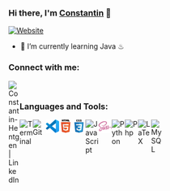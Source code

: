 
[website]:https://constantin-hentgen.com
### Hi there, I'm [Constantin][website] 👋

[![Website](https://img.shields.io/website?label=constantin-hentgen.com&style=for-the-badge&url=https%3A%2F%2Fconstantin-hentgen.com)](https://constantin-hentgen.com)

- 🌱 I’m currently learning Java ♨

### Connect with me:

[linkedin]: https://linkedin.com/in/Constantin-Hentgen
[<img align="left" alt="Constantin-Hentgen | LinkedIn" width="22px" src="https://cdn.jsdelivr.net/npm/simple-icons@v3/icons/linkedin.svg" />][linkedin]

<br />

### Languages and Tools:

[<img align="left" alt="Terminal" width="26px" src="https://external-content.duckduckgo.com/iu/?u=https%3A%2F%2Fcdn.freebiesupply.com%2Flogos%2Flarge%2F2x%2Flinux-tux-1-logo-png-transparent.png&f=1&nofb=1" />][webdevplaylist]
[<img align="left" alt="Git" width="26px" src="https://external-content.duckduckgo.com/iu/?u=https%3A%2F%2Fcdn.freebiesupply.com%2Flogos%2Flarge%2F2x%2Fgit-icon-logo-png-transparent.png&f=1&nofb=1" />][webdevplaylist]
[<img align="left" alt="Visual Studio Code" width="26px" src="https://raw.githubusercontent.com/github/explore/80688e429a7d4ef2fca1e82350fe8e3517d3494d/topics/visual-studio-code/visual-studio-code.png" />][webdevplaylist]
[<img align="left" alt="HTML5" width="26px" src="https://raw.githubusercontent.com/github/explore/80688e429a7d4ef2fca1e82350fe8e3517d3494d/topics/html/html.png" />][webdevplaylist]
[<img align="left" alt="CSS3" width="26px" src="https://raw.githubusercontent.com/github/explore/80688e429a7d4ef2fca1e82350fe8e3517d3494d/topics/css/css.png" />][cssplaylist]
[<img align="left" alt="JavaScript" width="26px" src="https://external-content.duckduckgo.com/iu/?u=https%3A%2F%2Fandypi.co.uk%2Fwp-content%2Fuploads%2F2016%2F08%2Fjs4560_450.png&f=1&nofb=1" />][jsplaylist]
[<img align="left" alt="Sass" width="26px" src="https://raw.githubusercontent.com/github/explore/80688e429a7d4ef2fca1e82350fe8e3517d3494d/topics/sass/sass.png" />][cssplaylist]
[<img align="left" alt="Python" width="26px" src="https://external-content.duckduckgo.com/iu/?u=https%3A%2F%2Flogos-download.com%2Fwp-content%2Fuploads%2F2016%2F10%2FPython_logo_icon.png&f=1&nofb=1" />][webdevplaylist]
[<img align="left" alt="Php" width="26px" src="https://pngimg.com/uploads/php/php_PNG50.png" />][webdevplaylist]
[<img align="left" alt="LaTeX" width="26px" src="https://external-content.duckduckgo.com/iu/?u=https%3A%2F%2Fcdn.freebiesupply.com%2Flogos%2Flarge%2F2x%2Flatex-logo-png-transparent.png&f=1&nofb=1" />][webdevplaylist]
[<img align="left" alt="MySQL" width="26px" src="https://external-content.duckduckgo.com/iu/?u=https%3A%2F%2Fwww.mysql.com%2Fcommon%2Flogos%2Flogo-mysql-170x115.png&f=1&nofb=1" />][webdevplaylist]



[webdevplaylist]: https://www.youtube.com/playlist?list=PLkwxH9e_vrAJ0WbEsFA9W3I1W-g_BTsbt
[jsplaylist]: https://www.youtube.com/playlist?list=PLkwxH9e_vrALRJKu7wfXby3MKeflhTu6B
[cssplaylist]: https://www.youtube.com/playlist?list=PLkwxH9e_vrALSdvZuEh6gqQdmDoDIoqz4
[reactplaylist]: https://www.youtube.com/playlist?list=PLkwxH9e_vrAK4TdffpxKY3QGyHCpxFcQ0
